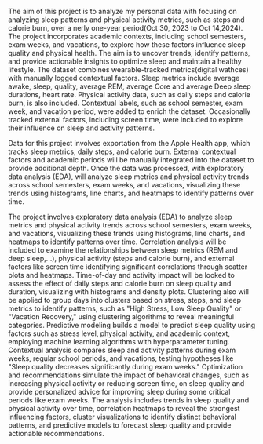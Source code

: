   The aim of this project is to analyze my personal data with focusing on analyzing sleep patterns and physical activity metrics, such as steps and calorie burn, over a nerly one-year period(Oct 30, 2023 to Oct 14,2024). The project incorporates academic contexts, including school semesters, exam weeks, and vacations, to explore how these factors influence sleep quality and physical health. The aim is to uncover trends, identify patterns, and provide actionable insights to optimize sleep and maintain a healthy lifestyle. The dataset combines wearable-tracked metrics(digital wathces) with manually logged contextual factors. Sleep metrics include average awake, sleep, quality, average REM, average Core and average Deep sleep durations, heart rate. Physical activity data, such as daily steps and calorie burn, is also included. Contextual labels, such as school semester, exam week, and vacation period, were added to enrich the dataset. Occasionally tracked external factors, including screen time, were included to explore their influence on sleep and activity patterns. 

  Data for this project involves exportation from the Apple Health app, which tracks sleep metrics, daily steps, and calorie burn. External contextual factors and academic periods will be manually integrated into the dataset to provide additional depth. Once the data was processed, with exploratory data analysis (EDA), will analyze sleep metrics and physical activity trends across school semesters, exam weeks, and vacations, visualizing these trends using histograms, line charts, and heatmaps to identify patterns over time.

  The project involves exploratory data analysis (EDA) to analyze sleep metrics and physical activity trends across school semesters, exam weeks, and vacations, visualizing these trends using histograms, line charts, and heatmaps to identify patterns over time. Correlation analysis will be included to examine the relationships between sleep metrics (REM and deep sleep,...), physical activity (steps and calorie burn), and external factors like screen time identifying significant correlations through scatter plots and heatmaps. Time-of-day and activity impact will be looked to assess the effect of daily steps and calorie burn on sleep quality and duration, visualizing with histograms and density plots. Clustering also will be applied to group days into clusters based on stress, steps, and sleep metrics to identify patterns, such as "High Stress, Low Sleep Quality" or "Vacation Recovery," using clustering algorithms to reveal meaningful categories. Predictive modeling builds a model to predict sleep quality using factors such as stress level, physical activity, and academic context, employing machine learning algorithms with hyperparameter tuning. Contextual analysis compares sleep and activity patterns during exam weeks, regular school periods, and vacations, testing hypotheses like "Sleep quality decreases significantly during exam weeks." Optimization and recommendations simulate the impact of behavioral changes, such as increasing physical activity or reducing screen time, on sleep quality and provide personalized advice for improving sleep during some critical periods like exam weeks. The analysis includes trends in sleep quality and physical activity over time, correlation heatmaps to reveal the strongest influencing factors, cluster visualizations to identify distinct behavioral patterns, and predictive models to forecast sleep quality and provide actionable recommendations.
